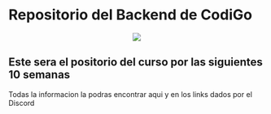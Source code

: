 # Repositorio del Backend de CodiGo
<p align = "center">
<img src="https://codigo.edu.pe/wp-content/themes/codigo_theme/images/logo-color-go.svg">
</p>

## Este sera el positorio del curso por las siguientes 10 semanas

Todas la informacion la podras encontrar aqui y en los links dados por el Discord


